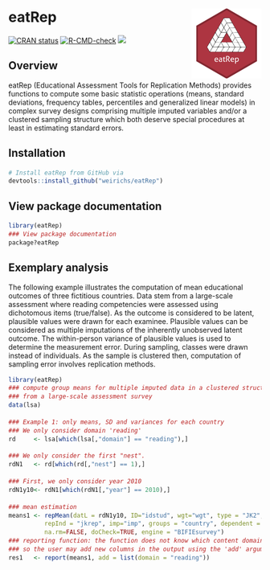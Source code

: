 # eatRep <a href="https://weirichs.github.io/eatRep/"><img src="man/figures/eatRep.svg" align="right" height="139" alt="eatRep website" /></a>
 
<!-- badges: start --> 
[![CRAN status](https://www.r-pkg.org/badges/version/eatRep)](https://CRAN.R-project.org/package=eatRep)
[![R-CMD-check](https://github.com/weirichs/eatRep/workflows/R-CMD-check/badge.svg)](https://github.com/weirichs/eatRep/actions)
[![](http://cranlogs.r-pkg.org/badges/grand-total/eatRep?color=blue)](https://cran.r-project.org/package=eatRep)
<!-- badges: end --> 

## Overview 

eatRep (Educational Assessment Tools for Replication Methods) provides functions to compute some basic statistic operations (means, standard deviations, frequency tables, percentiles and generalized linear models) in complex survey designs comprising multiple imputed variables and/or a clustered sampling structure which both deserve special procedures at least in estimating standard errors.

## Installation

```R
# Install eatRep from GitHub via
devtools::install_github("weirichs/eatRep")
```

## View package documentation

```R
library(eatRep)
### View package documentation
package?eatRep
```

## Exemplary analysis

The following example illustrates the computation of mean educational outcomes of three fictitious countries. Data stem from a large-scale assessment where reading competencies were assessed using dichotomous items (true/false). As the outcome is considered to be latent, plausible values were drawn for each examinee. Plausible values can be considered as multiple imputations of the inherently unobserved latent outcome. The within-person variance of plausible values is used to determine the measurement error. During sampling, classes were drawn instead of individuals. As the sample is clustered then, computation of sampling error involves replication methods. 

```R
library(eatRep)
### compute group means for multiple imputed data in a clustered structure
### from a large-scale assessment survey
data(lsa)

### Example 1: only means, SD and variances for each country
### We only consider domain 'reading'
rd     <- lsa[which(lsa[,"domain"] == "reading"),]

### We only consider the first "nest".
rdN1   <- rd[which(rd[,"nest"] == 1),]

### First, we only consider year 2010
rdN1y10<- rdN1[which(rdN1[,"year"] == 2010),]

### mean estimation
means1 <- repMean(datL = rdN1y10, ID="idstud", wgt="wgt", type = "JK2", PSU = "jkzone",
          repInd = "jkrep", imp="imp", groups = "country", dependent = "score",
          na.rm=FALSE, doCheck=TRUE, engine = "BIFIEsurvey")
### reporting function: the function does not know which content domain is being considered,
### so the user may add new columns in the output using the 'add' argument
res1   <- report(means1, add = list(domain = "reading"))
```



